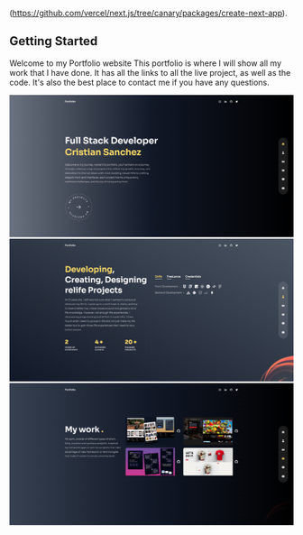 (https://github.com/vercel/next.js/tree/canary/packages/create-next-app).

## Getting Started

Welcome to my Portfolio website 
 This portfolio is where I will show all my work that I have done. It has all the links to all the live project, as well as the code. It's also the best place to contact me if you have any questions. 

![](assets/../public/screencapture-cristianwebsiteportfolio-vercel-app-2023-10-05-14_44_55.png)
![](assets/../public/screencapture-cristianwebsiteportfolio-vercel-app-about-2023-10-05-14_45_57.png)
![](assets/../public/screencapture-cristianwebsiteportfolio-vercel-app-work-2023-10-05-14_45_31.png)